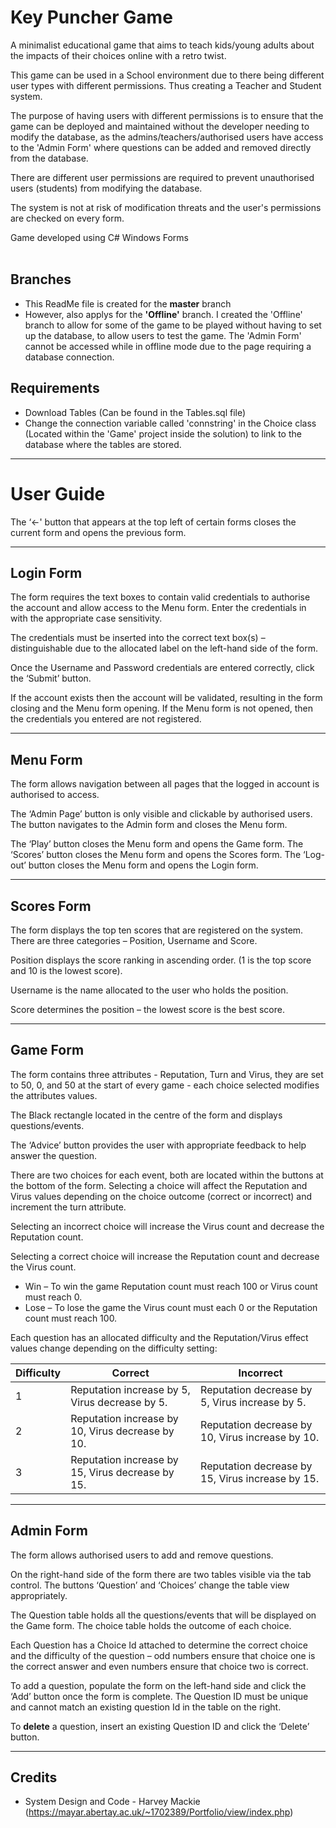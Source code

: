 # Key Puncher Game

A minimalist educational game that aims to teach kids/young adults about the impacts of their choices online with a retro twist.

This game can be used in a School environment due to there being different user types with different permissions. Thus creating a Teacher and Student system.

The purpose of having users with different permissions is to ensure that the game can be deployed and maintained without the developer needing to modify the database, as the admins/teachers/authorised users have access to the 'Admin Form' where questions can be added and removed directly from the database.

There are different user permissions are required to prevent unauthorised users (students) from modifying the database.

The system is not at risk of modification threats and the user's permissions are checked on every form.

Game developed using C# Windows Forms 
<br/>
<br/>

## Branches

- This ReadMe file is created for the **master** branch
- However, also applys for the **'Offline'** branch. I created the 'Offline' branch to allow for some of the game to be played without having to set up the database, to allow users to test the game. The 'Admin Form' cannot be accessed while in offline mode due to the page requiring a database connection. 

## Requirements
- Download Tables (Can be found in the Tables.sql file)
- Change the connection variable called 'connstring' in the Choice class (Located within the 'Game' project inside the solution) to link to the database where the tables are stored.



---
# User Guide

The ‘<-' button that appears at the top left of certain forms closes the current form and opens the previous form.

---

## Login Form

The form requires the text boxes to contain valid credentials to authorise the account and allow access to the Menu form. Enter the credentials in with the appropriate case sensitivity. 

The credentials must be inserted into the correct text box(s) – distinguishable due to the allocated label on the left-hand side of the form.

Once the Username and Password credentials are entered correctly, click the ‘Submit’ button.  

If the account exists then the account will be validated, resulting in the form closing and the Menu form opening. If the Menu form is not opened, then the credentials you entered are not registered.

---

## Menu Form
 The form allows navigation between all pages that the logged in account is authorised to access.  

 The ‘Admin Page’ button is only visible and clickable by authorised users. The button navigates to the Admin form and closes the Menu form. 

 The ‘Play’ button closes the Menu form and opens the Game form. 
 The ‘Scores’ button closes the Menu form and opens the Scores form. 
 The ‘Log-out’ button closes the Menu form and opens the Login form.

---
## Scores Form
 The form displays the top ten scores that are registered on the system. There are three categories – Position, Username and Score. 

  Position displays the score ranking in ascending order. (1 is the top score and 10 is the lowest score).  

 Username is the name allocated to the user who holds the position.  

 Score determines the position – the lowest score is the best score. 

---
## Game Form
 The form contains three attributes - Reputation, Turn and Virus, they are set to 50, 0, and 50 at the start of every game - each choice selected modifies the attributes values. 

 The Black rectangle located in the centre of the form and displays questions/events.

 The ‘Advice’ button provides the user with appropriate feedback to help answer the question.

 There are two choices for each event, both are located within the buttons at the bottom of the form. Selecting a choice will affect the Reputation and Virus values depending on the choice outcome (correct or incorrect) and increment the turn attribute. 

 Selecting an incorrect choice will increase the Virus count and decrease the Reputation count. 

 Selecting a correct choice will increase the Reputation count and decrease the Virus count.

- Win – To win the game Reputation count must reach 100 or Virus count must reach 0.  
- Lose – To lose the game the Virus count must each 0 or the Reputation count must reach 100. 

Each question has an allocated difficulty and the Reputation/Virus effect values change depending on the difficulty setting: 

| Difficulty  | Correct | Incorrect |
| ------------- | ------------- | ------------- |
| 1  | Reputation increase by 5, Virus decrease by 5. | Reputation decrease by 5, Virus increase by 5.  |
| 2  | Reputation increase by 10, Virus decrease by 10. | Reputation decrease by 10, Virus increase by 10. |
| 3  | Reputation increase by 15, Virus decrease by 15. | Reputation decrease by 15, Virus increase by 15. |
---
## Admin Form

 The form allows authorised users to add and remove questions. 

 On the right-hand side of the form there are two tables visible via the tab control. The buttons ‘Question’ and ‘Choices’ change the table view appropriately. 

 The Question table holds all the questions/events that will be displayed on the Game form. The choice table holds the outcome of each choice. 

 Each Question has a Choice Id attached to determine the correct choice and the difficulty of the question – odd numbers ensure that choice one is the correct answer and even numbers ensure that choice two is correct. 

 To add a question, populate the form on the left-hand side and click the ‘Add’ button once the form is complete. The Question ID must be unique and cannot match an existing question Id in the table on the right.  

 To **delete** a question, insert an existing Question ID and click the ‘Delete’ button. 

 ---

 ## Credits

 - System Design and Code - Harvey Mackie (https://mayar.abertay.ac.uk/~1702389/Portfolio/view/index.php)
